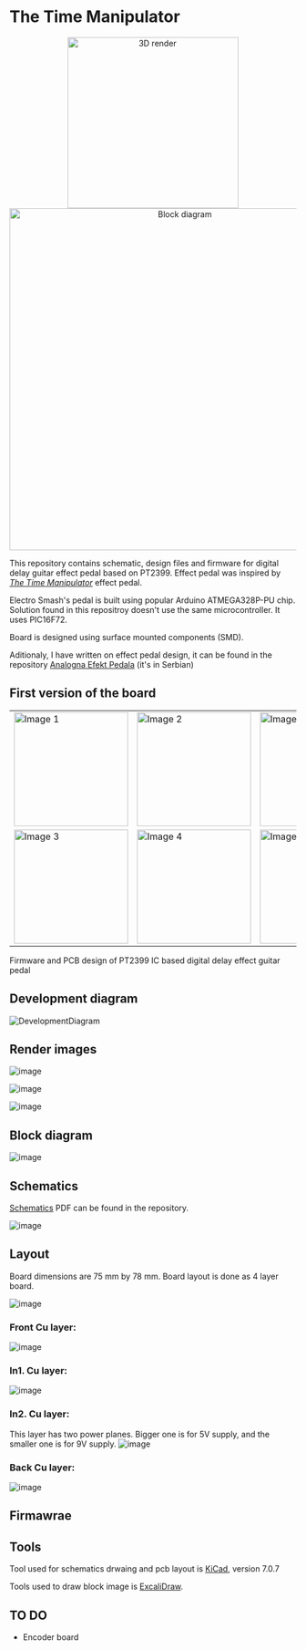 # The Time Manipulator

<p align="center">
  <img src="https://github.com/user-attachments/assets/add52ed0-eb6d-45c2-a73b-62471b15cc37" alt="3D render" width="300"/>
  <img src="https://github.com/user-attachments/assets/1e218f75-acb6-49e7-8b9a-b7f13842bf8a" alt="Block diagram" width="600"/>
</p>

This repository contains schematic, design files and firmware for digital delay guitar effect pedal based on PT2399.
Effect pedal was inspired by [_The Time Manipulator_](https://www.electrosmash.com/time-manipulator) effect pedal.

Electro Smash's pedal is built using popular Arduino ATMEGA328P-PU chip. 
Solution found in this repositroy doesn't use the same microcontroller. It uses PIC16F72.

Board is designed using surface mounted components (SMD).

Aditionaly, I have written on effect pedal design, it can be found in the repository [Analogna Efekt Pedala](./Analogna%20Efekt%20Pedala.pdf) (it's in Serbian)

## First version of the board

<table>
  <tr>
    <td><img src="https://github.com/user-attachments/assets/f98e938d-9887-4372-864f-4a4a66107280" alt="Image 1" width="200"/></td>
    <td><img src="https://github.com/user-attachments/assets/72c27344-82cb-4cb2-9c92-6979e74377d1" alt="Image 2" width="200"/></td>
    <td><img src="https://github.com/user-attachments/assets/bb3fa088-5605-4743-977b-243b9401c95e" alt="Image 2" width="200"/></td>
  </tr>
  <tr>
    <td><img src="https://github.com/user-attachments/assets/1e18355e-8ebe-4095-9a8f-a258416abe1a" alt="Image 3" width="200"/></td>
    <td><img src="https://github.com/user-attachments/assets/9d15bed4-8fb9-43c8-ad42-c9276e6c5d72" alt="Image 4" width="200"/></td>
    <td><img src="https://github.com/user-attachments/assets/fce24942-f342-4900-bc35-3f32ebbe8c5d" alt="Image 2" width="200"/></td>
  </tr>
</table>

Firmware and PCB design of PT2399 IC based digital delay  effect guitar pedal

## Development diagram

![DevelopmentDiagram](https://github.com/user-attachments/assets/a81dd1b5-45e5-4b70-b172-9b89799e178f)

## Render images

![image](https://github.com/user-attachments/assets/d36be784-8824-447e-932b-f6c6a2ffa0aa)

![image](https://github.com/user-attachments/assets/34eba947-9bc3-40aa-a790-ae2d59ff9661)

![image](https://github.com/user-attachments/assets/2036f512-581d-4ff5-b6ee-b78cd99036fd)

## Block diagram

![image](https://github.com/user-attachments/assets/5019b626-62c7-4185-ba83-11d744e5bb0b)

## Schematics
[Schematics](PT2399_DigitalEffectPedal.pdf) PDF can be found in the repository. 

![image](https://github.com/user-attachments/assets/09b07a00-c897-42f6-93b7-fe6db2b98f10)

## Layout

Board dimensions are 75 mm by 78 mm.
Board layout is done as 4 layer board.

![image](https://github.com/user-attachments/assets/fa902e97-4ac8-418b-9804-6f09f6c035a6)


### Front Cu layer:
![image](https://github.com/user-attachments/assets/1a1077c3-f0df-44ad-b8e0-bd0df1380432)

### In1. Cu layer:
![image](https://github.com/user-attachments/assets/7c73d51a-4de3-4ad0-8846-cb290e22a9bc)

### In2. Cu layer:
This layer has two power planes. Bigger one is for 5V supply, and the smaller one is for 9V supply.
![image](https://github.com/user-attachments/assets/fa978970-3983-405f-acd4-c4947d36de32)

### Back Cu layer:
![image](https://github.com/user-attachments/assets/00bdfabb-23f3-4e0c-8bc3-faa2a2a31881)

## Firmawrae

## Tools

Tool used for schematics drwaing and pcb layout is [KiCad](https://www.kicad.org/), version 7.0.7

Tools used to draw block image is [ExcaliDraw](https://excalidraw.com/).

## TO DO

- Encoder board
